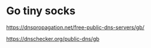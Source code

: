 # Go tiny socks

https://dnspropagation.net/free-public-dns-servers/gb/

https://dnschecker.org/public-dns/gb
